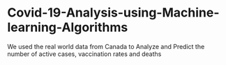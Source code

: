 # Covid-19-Analysis-using-Machine-learning-Algorithms
We used the real world data from Canada to Analyze and Predict the number of active cases, vaccination rates and deaths 
